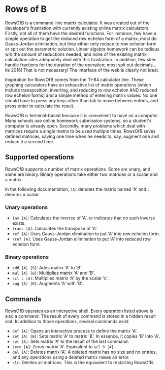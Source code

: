 # Rows of B

RowsOfB is a command-line matrix calculator. It was created out of the developer's frustration with currently existing online matrix calculators. Firstly, not all of them have the desired functions. For instance, few have a simple operation to get the reduced row echelon form of a matrix; most do Gauss-Jordan elimination, but they either only reduce to row echelon form or spit out the parametric solution. Linear algebra homework can be tedious wih the amount of reductions needed, and none of the existing matrix calculation sites adequately deal with this frustration. In addition, few sites handle fractions for the duration of the operation; most spit out decimals... its 2016! That is not necessary! The interface of the web is clearly not ideal.

Inspiration for RowsOfB comes from the TI-84 calculator line. These graphing calculators have an exhaustive list of matrix operations (which include transposition, inverting, and reducing to row echelon AND reduced row echelon forms) and a simple method of entering matrix values. No one should have to press any keys other than tab to move between entries, and press enter to calculate the result.

RowsOfB is terminal-based because it is convenient to have on a computer. Many schools use online homework submission systems, so a student's computer is already open. Secondly, many problems which deal with matrices require a single matrix to be used multiple times. RowsOfB saves defined matrices, saving one time when he needs to, say, augment one and reduce it a second time.

## Supported operations

RowsOfB supports a number of matrix operations. Some are unary, and some are binary. Binary operations take either two matrices or a scalar and a matrix.

In the following documentation, `[A]` denotes the matrix named 'A' and `c` denotes a scalar.

### Unary operations
 - `inv [A]`: Calculates the inverse of 'A', or indicates that no such inverse exists.
 - `trans [A]`: Calculates the transpose of 'A'.
 - `ref [A]`: Uses Gauss-Jordan elimination to put 'A' into row echelon form.
 - `rref [A]`: Uses Gauss-Jordan elimination to put 'A' into reduced row echelon form.

### Binary operations
 - `add [A] [B]`: Adds matrix 'A' to 'B'.
 - `mul [A] [B]`: Multiplies matrix 'A' and 'B'.
 - `scl c [A]`: Multiplies matrix 'A' by the scalar 'c'.
 - `aug [A] [B]`: Augments 'A' with 'B'.

## Commands

RowsOfB operates as an interactive shell. Every operation listed above is also a command. The result of every command is stored in a hidden result slot. In addition to those operations, several commands exist:

 - `def [A]`: Opens an interactive process to define the matrix 'A'.
 - `set [A] [B]`: Sets matrix 'A' to matrix 'B'. In essence, it copies 'B' into 'A'.
 - `set [A]`: Sets matrix 'A' to the result of the last command.
 - `zero [A]`: Zeros matrix 'A'. Equivalent to `scl 0 [A]`.
 - `del [A]`: Deletes matrix 'A'. A deleted matrix has no size and no entries, and any operations using a deleted matrix raises an error.
 - `clr`: Deletes all matrices. This is the equivalent to restarting RowsOfB.